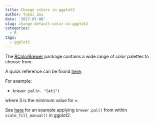 ```yaml
---
title: Change colors in ggplot2
author: Yukai Zou
date: '2017-07-08'
slug: change-default-color-in-ggplot2
categories:
  - R
tags:
  - ggplot2
---
```


The [RColorBrewer](https://cran.r-project.org/web/packages/RColorBrewer/index.html) package contains a wide range of color palettes to choose from. 

A quick reference can be found [here](https://www.datanovia.com/en/blog/the-a-z-of-rcolorbrewer-palette/#:~:text=RColorBrewer%20is%20an%20R%20package,Install%20and%20load%20RcolorBrewer%20package).

For example:

- `brewer.pal(n. "Set1")`

where 3 is the minimum value for `n`.

See [here](https://www.r-bloggers.com/2013/09/how-to-expand-color-palette-with-ggplot-and-rcolorbrewer/) for an example applying `brewer.pal()` from within `scale_fill_manual()` in ggplot2.
